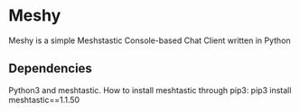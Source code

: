 # Meshy
Meshy is a simple Meshstastic Console-based Chat Client written in Python

## Dependencies
Python3 and meshtastic. 
How to install meshtastic through pip3: pip3 install meshtastic==1.1.50
